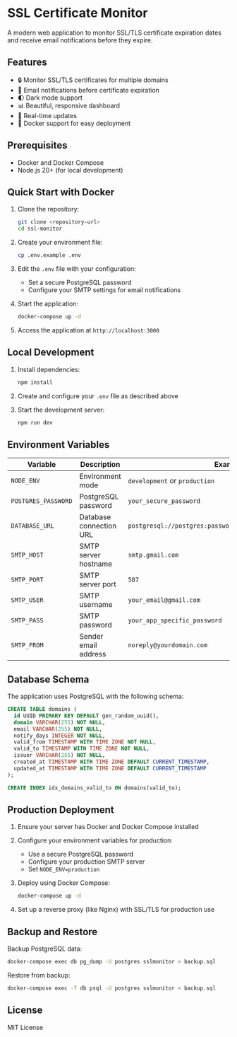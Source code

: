 # SSL Certificate Monitor

A modern web application to monitor SSL/TLS certificate expiration dates and receive email notifications before they expire.

## Features

- 🔒 Monitor SSL/TLS certificates for multiple domains
- 📧 Email notifications before certificate expiration
- 🌓 Dark mode support
- 📊 Beautiful, responsive dashboard
- 🔄 Real-time updates
- 🐳 Docker support for easy deployment

## Prerequisites

- Docker and Docker Compose
- Node.js 20+ (for local development)

## Quick Start with Docker

1. Clone the repository:
   ```bash
   git clone <repository-url>
   cd ssl-monitor
   ```

2. Create your environment file:
   ```bash
   cp .env.example .env
   ```

3. Edit the `.env` file with your configuration:
   - Set a secure PostgreSQL password
   - Configure your SMTP settings for email notifications

4. Start the application:
   ```bash
   docker-compose up -d
   ```

5. Access the application at `http://localhost:3000`

## Local Development

1. Install dependencies:
   ```bash
   npm install
   ```

2. Create and configure your `.env` file as described above

3. Start the development server:
   ```bash
   npm run dev
   ```

## Environment Variables

| Variable | Description | Example |
|----------|-------------|---------|
| `NODE_ENV` | Environment mode | `development` or `production` |
| `POSTGRES_PASSWORD` | PostgreSQL password | `your_secure_password` |
| `DATABASE_URL` | Database connection URL | `postgresql://postgres:password@localhost:5432/sslmonitor` |
| `SMTP_HOST` | SMTP server hostname | `smtp.gmail.com` |
| `SMTP_PORT` | SMTP server port | `587` |
| `SMTP_USER` | SMTP username | `your_email@gmail.com` |
| `SMTP_PASS` | SMTP password | `your_app_specific_password` |
| `SMTP_FROM` | Sender email address | `noreply@yourdomain.com` |

## Database Schema

The application uses PostgreSQL with the following schema:

```sql
CREATE TABLE domains (
  id UUID PRIMARY KEY DEFAULT gen_random_uuid(),
  domain VARCHAR(255) NOT NULL,
  email VARCHAR(255) NOT NULL,
  notify_days INTEGER NOT NULL,
  valid_from TIMESTAMP WITH TIME ZONE NOT NULL,
  valid_to TIMESTAMP WITH TIME ZONE NOT NULL,
  issuer VARCHAR(255) NOT NULL,
  created_at TIMESTAMP WITH TIME ZONE DEFAULT CURRENT_TIMESTAMP,
  updated_at TIMESTAMP WITH TIME ZONE DEFAULT CURRENT_TIMESTAMP
);

CREATE INDEX idx_domains_valid_to ON domains(valid_to);
```

## Production Deployment

1. Ensure your server has Docker and Docker Compose installed

2. Configure your environment variables for production:
   - Use a secure PostgreSQL password
   - Configure your production SMTP server
   - Set `NODE_ENV=production`

3. Deploy using Docker Compose:
   ```bash
   docker-compose up -d
   ```

4. Set up a reverse proxy (like Nginx) with SSL/TLS for production use

## Backup and Restore

Backup PostgreSQL data:
```bash
docker-compose exec db pg_dump -U postgres sslmonitor > backup.sql
```

Restore from backup:
```bash
docker-compose exec -T db psql -U postgres sslmonitor < backup.sql
```

## License

MIT License